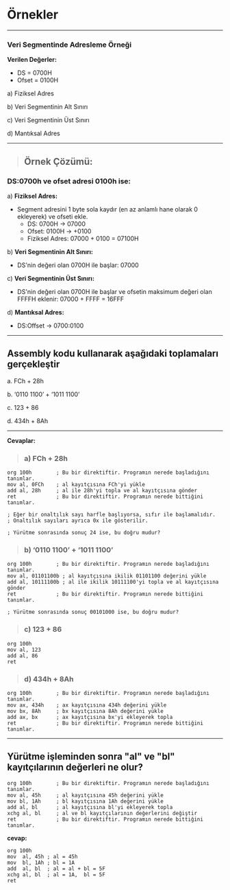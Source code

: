 # Örnekler

---
### Veri Segmentinde Adresleme Örneği

**Verilen Değerler:**
- DS = 0700H
- Ofset = 0100H

a) Fiziksel Adres

b) Veri Segmentinin Alt Sınırı

c) Veri Segmentinin Üst Sınırı

d) Mantıksal Adres

---
>## Örnek Çözümü: 
### DS:0700h ve ofset adresi 0100h ise:

a) **Fiziksel Adres:**
- Segment adresini 1 byte sola kaydır (en az anlamlı hane olarak 0 ekleyerek) ve ofseti ekle.
    - DS: 0700H → 07000
    - Ofset: 0100H → +0100
    - Fiziksel Adres: 07000 + 0100 = 07100H

b) **Veri Segmentinin Alt Sınırı:**
- DS'nin değeri olan 0700H ile başlar: 07000

c) **Veri Segmentinin Üst Sınırı:**
- DS'nin değeri olan 0700H ile başlar ve ofsetin maksimum değeri olan FFFFH eklenir: 07000 + FFFF = 16FFF

d) **Mantıksal Adres:**
- DS:Offset → 0700:0100

---

## Assembly kodu kullanarak aşağıdaki toplamaları gerçekleştir

a. FCh + 28h

b. ‘0110 1100’ + ‘1011 1100’

c. 123 + 86

d. 434h + 8Ah

---
**Cevaplar:**
> ### a)  FCh + 28h
```assembly
org 100h        ; Bu bir direktiftir. Programın nerede başladığını tanımlar.
mov al, 0FCh    ; al kayıtçısına FCh'yi yükle
add al, 28h     ; al ile 28h'yi topla ve al kayıtçısına gönder
ret             ; Bu bir direktiftir. Programın nerede bittiğini tanımlar.

; Eğer bir onaltılık sayı harfle başlıyorsa, sıfır ile başlamalıdır.
; Onaltılık sayıları ayrıca 0x ile gösterilir.

; Yürütme sonrasında sonuç 24 ise, bu doğru mudur?
```
> ### b)  ‘0110 1100’ + ‘1011 1100’
```assembly
org 100h        ; Bu bir direktiftir. Programın nerede başladığını tanımlar.
mov al, 01101100b ; al kayıtçısına ikilik 01101100 değerini yükle
add al, 10111100b ; al ile ikilik 10111100'yi topla ve al kayıtçısına gönder
ret             ; Bu bir direktiftir. Programın nerede bittiğini tanımlar.

; Yürütme sonrasında sonuç 00101000 ise, bu doğru mudur?
```

> ### c)   123 + 86

```assembly
org 100h
mov al, 123
add al, 86
ret
```
> ### d) 434h + 8Ah

```assembly
org 100h        ; Bu bir direktiftir. Programın nerede başladığını tanımlar.
mov ax, 434h    ; ax kayıtçısına 434h değerini yükle
mov bx, 8Ah     ; bx kayıtçısına 8Ah değerini yükle
add ax, bx      ; ax kayıtçısına bx'yi ekleyerek topla
ret             ; Bu bir direktiftir. Programın nerede bittiğini tanımlar.
```

---
## Yürütme işleminden sonra "al" ve "bl" kayıtçılarının değerleri ne olur?

```assembly
org 100h        ; Bu bir direktiftir. Programın nerede başladığını tanımlar.
mov al, 45h     ; al kayıtçısına 45h değerini yükle
mov bl, 1Ah     ; bl kayıtçısına 1Ah değerini yükle
add al, bl      ; al kayıtçısına bl'yi ekleyerek topla
xchg al, bl     ; al ve bl kayıtçılarının değerlerini değiştir
ret             ; Bu bir direktiftir. Programın nerede bittiğini tanımlar.
```

**cevap:**
```assembly
org 100h
mov  al, 45h ; al = 45h
mov  bl, 1Ah ; bl = 1A
add  al, bl  ; al = al + bl = 5F
xchg al, bl  ; al = 1A,  bl = 5F
ret
```

